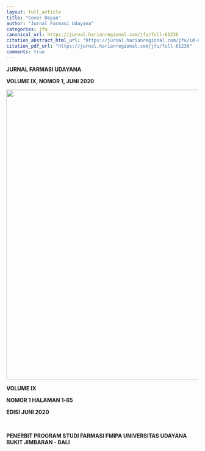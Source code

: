 ```yaml
---
layout: full_article
title: "Cover Depan"
author: "Jurnal Farmasi Udayana"
categories: jfu
canonical_url: https://jurnal.harianregional.com/jfu/full-61236 
citation_abstract_html_url: "https://jurnal.harianregional.com/jfu/id-61236"
citation_pdf_url: "https://jurnal.harianregional.com/jfu/full-61236"  
comments: true
---
```


<div>
<p><span class="font2" style="font-weight:bold;">JURNAL FARMASI UDAYANA</span></p>
<p><span class="font1" style="font-weight:bold;">VOLUME IX, NOMOR 1, JUNI 2020</span></p><img src="https://jurnal.harianregional.com/media/61236-1.jpg" alt="" style="width:534pt;height:569pt;">
<p><span class="font1" style="font-weight:bold;">VOLUME IX</span></p>
<p><span class="font1" style="font-weight:bold;">NOMOR 1 HALAMAN 1-65</span></p>
<p><span class="font1" style="font-weight:bold;">EDISI JUNI 2020</span></p>
</div><br clear="all">
<div>
<p><span class="font0" style="font-weight:bold;">PENERBIT PROGRAM STUDI FARMASI FMIPA UNIVERSITAS UDAYANA BUKIT JIMBARAN - BALI</span></p>
</div><br clear="all">